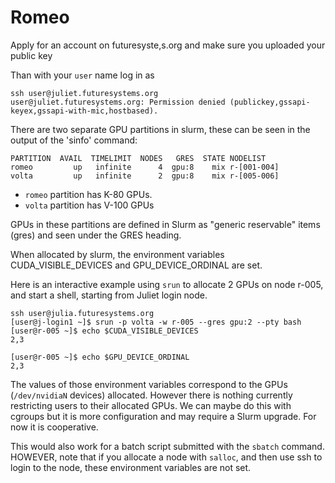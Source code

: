 # Romeo


Apply for an account on futuresyste,s.org and make sure you uploaded your public key

Than with your `user` name log in as 

```
ssh user@juliet.futuresystems.org
user@juliet.futuresystems.org: Permission denied (publickey,gssapi-keyex,gssapi-with-mic,hostbased).
```


There are two separate GPU partitions in slurm, these can be seen in the
output of the 'sinfo' command:

```
PARTITION  AVAIL  TIMELIMIT  NODES   GRES  STATE NODELIST
romeo         up   infinite      4  gpu:8    mix r-[001-004]
volta         up   infinite      2  gpu:8    mix r-[005-006]
```

* `romeo` partition has K-80 GPUs. 
* `volta` partition has V-100 GPUs

GPUs in these partitions are defined in Slurm as "generic reservable"
items (gres) and seen under the GRES heading.

When allocated by slurm, the environment variables
CUDA_VISIBLE_DEVICES and GPU_DEVICE_ORDINAL are set.

Here is an interactive example using `srun` to allocate 2 GPUs on
node r-005, and start a shell, starting from Juliet login node.

```
ssh user@julia.futuresystems.org
[user@j-login1 ~]$ srun -p volta -w r-005 --gres gpu:2 --pty bash
[user@r-005 ~]$ echo $CUDA_VISIBLE_DEVICES
2,3

[user@r-005 ~]$ echo $GPU_DEVICE_ORDINAL
2,3
```

The values of those environment variables correspond to the GPUs
(`/dev/nvidiaN` devices) allocated. However there is nothing currently
restricting users to their allocated GPUs. We can maybe do this with
cgroups but it is more configuration and may require a Slurm
upgrade. For now it is cooperative.

This would also work for a batch script submitted with the
`sbatch` command. HOWEVER, note that if you allocate a node with
`salloc`, and then use ssh to login to the node, these
environment variables are not set.